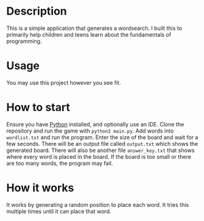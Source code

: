 # Description
This is a simple application that generates a wordsearch. I built this to primarily help children and teens learn about the fundamentals of programming.

# Usage
You may use this project however you see fit.

# How to start
Ensure you have [Python](https://www.python.org/downloads/) installed, and optionally use an IDE. Clone the repository and run the game with `python3 main.py`. Add words into `wordlist.txt` and run the program. Enter the size of the board and wait for a few seconds. There will be an output file called `output.txt` which shows the generated board. There will also be another file `answer_key.txt` that shows where every word is placed in the board. If the board is too small or there are too many words, the program may fail.

# How it works
It works by generating a random position to place each word. It tries this multiple times until it can place that word.
